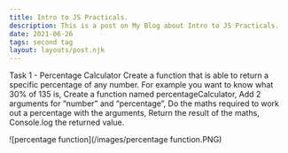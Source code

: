```yaml
---
title: Intro to JS Practicals.
description: This is a post on My Blog about Intro to JS Practicals.
date: 2021-06-26
tags: second tag
layout: layouts/post.njk
---
```


Task 1 - Percentage Calculator
Create a function that is able to return a specific percentage of any number.
For example you want to know what 30% of 135 is,
Create a function named percentageCalculator,
Add 2 arguments for “number” and “percentage”,
Do the maths required to work out a percentage with the arguments,
Return the result of the maths,
Console.log the returned value.

![percentage function](/images/percentage function.PNG)
